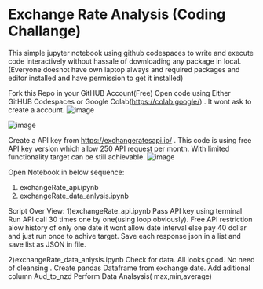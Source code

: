 # Exchange Rate Analysis (Coding Challange)

This simple jupyter notebook using github codespaces to write and execute code interactively without hassale of downloading any package in local.(Everyone doesnot have own laptop always and required packages and editor installed and have permission to get it installed)

Fork this Repo in your GitHUB Account(Free)
Open code using Either GitHUB Codespaces or Google Colab(https://colab.google/) . It wont ask to create a account.
![image](https://github.com/tinkle21/exchangeRatev1/assets/42574217/3afd9938-fdf4-4ade-baa1-a1258d5494e5)

![image](https://github.com/tinkle21/exchangeRatev1/assets/42574217/8d422789-456b-4ac4-99ab-a30b8e61d6c1)

Create a API key from https://exchangeratesapi.io/ . This code is using free API key version which allow 250 API request per month. With limited functionality target can be still achievable.
![image](https://github.com/tinkle21/exchangeRatev1/assets/42574217/b88e2003-aa56-4bd4-bf50-81ce366d0e12)


Open Notebook in below sequence:
1) exchangeRate_api.ipynb
2) exchangeRate_data_anlysis.ipynb
   
Script Over View:
1)exchangeRate_api.ipynb 
Pass API key using terminal
Run API call 30 times one by one(using loop obviously). Free API restriction alow history of only one date it wont allow date interval else pay 40 dollar and just run once to achive target.
Save each response json in a list and save list as JSON in file.

2)exchangeRate_data_anlysis.ipynb
Check for data. All looks good. No need of cleansing .
Create pandas Dataframe from exchange date.
Add aditional column Aud_to_nzd
Perform Data Analsysis( max,min,average)
